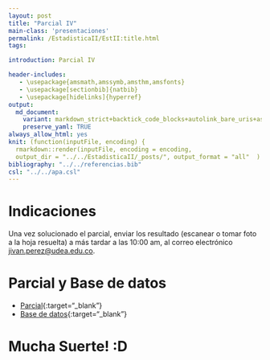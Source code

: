 ```yaml
---
layout: post
title: "Parcial IV"
main-class: 'presentaciones'
permalink: /EstadisticaII/EstII:title.html
tags:

introduction: Parcial IV

header-includes:
   - \usepackage{amsmath,amssymb,amsthm,amsfonts}
   - \usepackage[sectionbib]{natbib}
   - \usepackage[hidelinks]{hyperref}
output:
  md_document:
    variant: markdown_strict+backtick_code_blocks+autolink_bare_uris+ascii_identifiers+tex_math_single_backslash
    preserve_yaml: TRUE
always_allow_html: yes   
knit: (function(inputFile, encoding) {
  rmarkdown::render(inputFile, encoding = encoding,
  output_dir = "../../EstadisticaII/_posts/", output_format = "all"  ) })
bibliography: "../../referencias.bib"
csl: "../../apa.csl"
---
```


# Indicaciones

Una vez solucionado el parcial, enviar los resultado (escanear o tomar
foto a la hoja resuelta) a más tardar a las 10:00 am, al correo
electrónico <a target="_blank" href="mailto:jivan.perez@udea.edu.co">
jivan.perez@udea.edu.co</a>.

# Parcial y Base de datos

-   [Parcial](https://github.com/jiperezga/jiperezga.github.io/raw/master/Dataset/Parcial/Parcial.pdf){:target=“\_blank”}
-   [Base de
    datos](https://github.com/jiperezga/jiperezga.github.io/raw/master/Dataset/Parcial/BD_Trabajo.xlsx){:target=“\_blank”}

<h1>
Mucha Suerte! :D
</h1>
